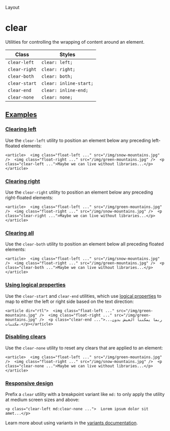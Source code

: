 Layout

# clear

Utilities for controlling the wrapping of content around an element.

| Class         | Styles                 |
| ------------- | ---------------------- |
| `clear-left`  | `clear: left;`         |
| `clear-right` | `clear: right;`        |
| `clear-both`  | `clear: both;`         |
| `clear-start` | `clear: inline-start;` |
| `clear-end`   | `clear: inline-end;`   |
| `clear-none`  | `clear: none;`         |

## [Examples](#examples)

### [Clearing left](#clearing-left)

Use the `clear-left` utility to position an element below any preceding left-floated elements:

```
<article>  <img class="float-left ..." src="/img/snow-mountains.jpg" />  <img class="float-right ..." src="/img/green-mountains.jpg" />  <p class="clear-left ...">Maybe we can live without libraries...</p></article>
```

### [Clearing right](#clearing-right)

Use the `clear-right` utility to position an element below any preceding right-floated elements:

```
<article>  <img class="float-left ..." src="/img/green-mountains.jpg" />  <img class="float-right ..." src="/img/snow-mountains.jpg" />  <p class="clear-right ...">Maybe we can live without libraries...</p></article>
```

### [Clearing all](#clearing-all)

Use the `clear-both` utility to position an element below all preceding floated elements:

```
<article>  <img class="float-left ..." src="/img/snow-mountains.jpg" />  <img class="float-right ..." src="/img/green-mountains.jpg" />  <p class="clear-both ...">Maybe we can live without libraries...</p></article>
```

### [Using logical properties](#using-logical-properties)

Use the `clear-start` and `clear-end` utilities, which use [logical properties](https://developer.mozilla.org/en-US/docs/Web/CSS/CSS_Logical_Properties/Basic_concepts) to map to either the left or right side based on the text direction:

```
<article dir="rtl">  <img class="float-left ..." src="/img/green-mountains.jpg" />  <img class="float-right ..." src="/img/green-mountains.jpg" />  <p class="clear-end ...">...ربما يمكننا العيش بدون مكتبات،</p></article>
```

### [Disabling clears](#disabling-clears)

Use the `clear-none` utility to reset any clears that are applied to an element:

```
<article>  <img class="float-left ..." src="/img/green-mountains.jpg" />  <img class="float-right ..." src="/img/snow-mountains.jpg" />  <p class="clear-none ...">Maybe we can live without libraries...</p></article>
```

### [Responsive design](#responsive-design)

Prefix a `clear` utility with a breakpoint variant like `md:` to only apply the utility at medium screen sizes and above:

```
<p class="clear-left md:clear-none ...">  Lorem ipsum dolor sit amet...</p>
```

Learn more about using variants in the [variants documentation](/docs/hover-focus-and-other-states).
